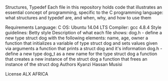 Structures, Typedef
Each file in this repository holds code that illustrates an essential concept of programming, specific to the C programming language: what structures and typedef are, and when, why, and how to use them

Requirements
Language: C
OS: Ubuntu 14.04 LTS
Compiler: gcc 4.8.4
Style guidelines: Betty style
Description of what each file shows:
dog.h - define a new type struct dog with the following elements: name, age, owner
a function that initializes a variable of type struct dog and sets values given via arguments
a function that prints a struct dog and it's information
dog.h - define a new type dog_t as a new name for the type struct dog
a function that creates a new instance of the struct dog
a function that frees an instance of the struct dog
Authors
Kyanzi Hassan Musisi

License
ALX AFRICA
